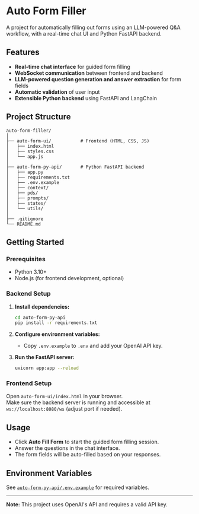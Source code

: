 # Auto Form Filler



A project for automatically filling out forms using an LLM-powered Q&A workflow, with a real-time chat UI and Python FastAPI backend.

## Features

- **Real-time chat interface** for guided form filling
- **WebSocket communication** between frontend and backend
- **LLM-powered question generation and answer extraction** for form fields
- **Automatic validation** of user input
- **Extensible Python backend** using FastAPI and LangChain

## Project Structure

```
auto-form-filler/
│
├── auto-form-ui/           # Frontend (HTML, CSS, JS)
│   ├── index.html
│   ├── styles.css
│   └── app.js
│
├── auto-form-py-api/       # Python FastAPI backend
│   ├── app.py
│   ├── requirements.txt
│   ├── .env.example
│   ├── context/
│   ├── pds/
│   ├── prompts/
│   ├── states/
│   └── utils/
│
├── .gitignore
└── README.md
```

## Getting Started

### Prerequisites

- Python 3.10+
- Node.js (for frontend development, optional)

### Backend Setup

1. **Install dependencies:**
    ```sh
    cd auto-form-py-api
    pip install -r requirements.txt
    ```

2. **Configure environment variables:**
    - Copy `.env.example` to `.env` and add your OpenAI API key.

3. **Run the FastAPI server:**
    ```sh
    uvicorn app:app --reload
    ```

### Frontend Setup

Open `auto-form-ui/index.html` in your browser.  
Make sure the backend server is running and accessible at `ws://localhost:8080/ws` (adjust port if needed).

## Usage

- Click **Auto Fill Form** to start the guided form filling session.
- Answer the questions in the chat interface.
- The form fields will be auto-filled based on your responses.

## Environment Variables

See [`auto-form-py-api/.env.example`](auto-form-py-api/.env.example) for required variables.

---

**Note:** This project uses OpenAI's API and requires a valid API key.